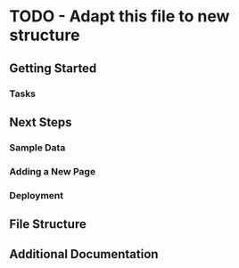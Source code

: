 ﻿# TODO - Adapt this file to new structure



## Getting Started
### Tasks

## Next Steps

### Sample Data

### Adding a New Page

### Deployment

## File Structure

## Additional Documentation
